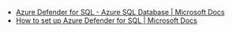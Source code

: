 - [Azure Defender for SQL - Azure SQL Database | Microsoft Docs](https://docs.microsoft.com/en-us/azure/azure-sql/database/azure-defender-for-sql)
- [How to set up Azure Defender for SQL | Microsoft Docs](https://docs.microsoft.com/en-us/azure/security-center/defender-for-sql-usage)
